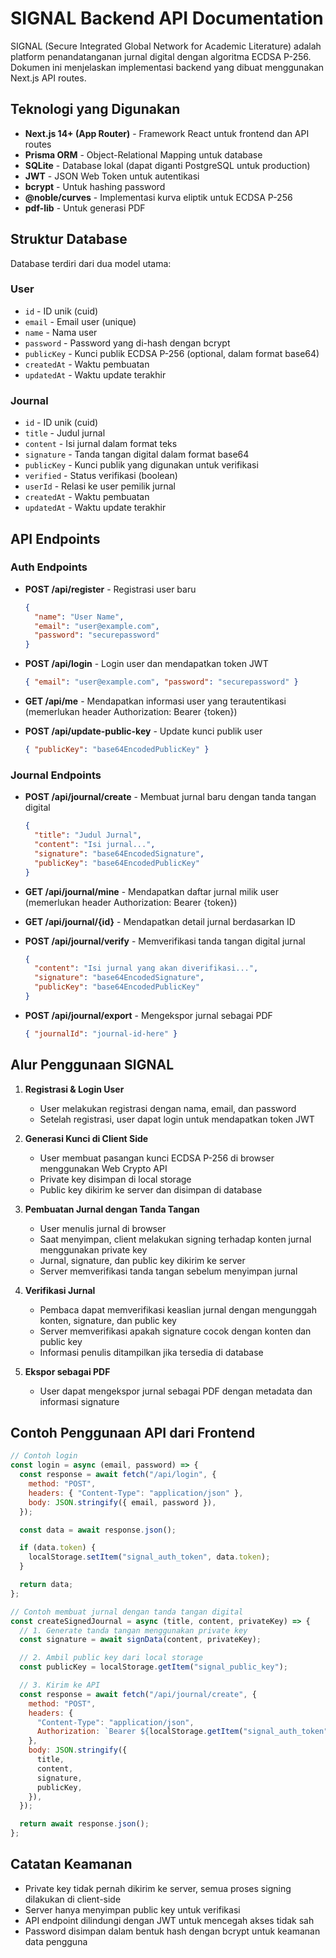 # SIGNAL Backend API Documentation

SIGNAL (Secure Integrated Global Network for Academic Literature) adalah platform penandatanganan jurnal digital dengan algoritma ECDSA P-256. Dokumen ini menjelaskan implementasi backend yang dibuat menggunakan Next.js API routes.

## Teknologi yang Digunakan

- **Next.js 14+ (App Router)** - Framework React untuk frontend dan API routes
- **Prisma ORM** - Object-Relational Mapping untuk database
- **SQLite** - Database lokal (dapat diganti PostgreSQL untuk production)
- **JWT** - JSON Web Token untuk autentikasi
- **bcrypt** - Untuk hashing password
- **@noble/curves** - Implementasi kurva eliptik untuk ECDSA P-256
- **pdf-lib** - Untuk generasi PDF

## Struktur Database

Database terdiri dari dua model utama:

### User

- `id` - ID unik (cuid)
- `email` - Email user (unique)
- `name` - Nama user
- `password` - Password yang di-hash dengan bcrypt
- `publicKey` - Kunci publik ECDSA P-256 (optional, dalam format base64)
- `createdAt` - Waktu pembuatan
- `updatedAt` - Waktu update terakhir

### Journal

- `id` - ID unik (cuid)
- `title` - Judul jurnal
- `content` - Isi jurnal dalam format teks
- `signature` - Tanda tangan digital dalam format base64
- `publicKey` - Kunci publik yang digunakan untuk verifikasi
- `verified` - Status verifikasi (boolean)
- `userId` - Relasi ke user pemilik jurnal
- `createdAt` - Waktu pembuatan
- `updatedAt` - Waktu update terakhir

## API Endpoints

### Auth Endpoints

- **POST /api/register** - Registrasi user baru

  ```json
  {
    "name": "User Name",
    "email": "user@example.com",
    "password": "securepassword"
  }
  ```

- **POST /api/login** - Login user dan mendapatkan token JWT

  ```json
  { "email": "user@example.com", "password": "securepassword" }
  ```

- **GET /api/me** - Mendapatkan informasi user yang terautentikasi
  (memerlukan header Authorization: Bearer {token})

- **POST /api/update-public-key** - Update kunci publik user
  ```json
  { "publicKey": "base64EncodedPublicKey" }
  ```

### Journal Endpoints

- **POST /api/journal/create** - Membuat jurnal baru dengan tanda tangan digital

  ```json
  {
    "title": "Judul Jurnal",
    "content": "Isi jurnal...",
    "signature": "base64EncodedSignature",
    "publicKey": "base64EncodedPublicKey"
  }
  ```

- **GET /api/journal/mine** - Mendapatkan daftar jurnal milik user
  (memerlukan header Authorization: Bearer {token})

- **GET /api/journal/{id}** - Mendapatkan detail jurnal berdasarkan ID

- **POST /api/journal/verify** - Memverifikasi tanda tangan digital jurnal

  ```json
  {
    "content": "Isi jurnal yang akan diverifikasi...",
    "signature": "base64EncodedSignature",
    "publicKey": "base64EncodedPublicKey"
  }
  ```

- **POST /api/journal/export** - Mengekspor jurnal sebagai PDF
  ```json
  { "journalId": "journal-id-here" }
  ```

## Alur Penggunaan SIGNAL

1. **Registrasi & Login User**

   - User melakukan registrasi dengan nama, email, dan password
   - Setelah registrasi, user dapat login untuk mendapatkan token JWT

2. **Generasi Kunci di Client Side**

   - User membuat pasangan kunci ECDSA P-256 di browser menggunakan Web Crypto API
   - Private key disimpan di local storage
   - Public key dikirim ke server dan disimpan di database

3. **Pembuatan Jurnal dengan Tanda Tangan**

   - User menulis jurnal di browser
   - Saat menyimpan, client melakukan signing terhadap konten jurnal menggunakan private key
   - Jurnal, signature, dan public key dikirim ke server
   - Server memverifikasi tanda tangan sebelum menyimpan jurnal

4. **Verifikasi Jurnal**

   - Pembaca dapat memverifikasi keaslian jurnal dengan mengunggah konten, signature, dan public key
   - Server memverifikasi apakah signature cocok dengan konten dan public key
   - Informasi penulis ditampilkan jika tersedia di database

5. **Ekspor sebagai PDF**
   - User dapat mengekspor jurnal sebagai PDF dengan metadata dan informasi signature

## Contoh Penggunaan API dari Frontend

```javascript
// Contoh login
const login = async (email, password) => {
  const response = await fetch("/api/login", {
    method: "POST",
    headers: { "Content-Type": "application/json" },
    body: JSON.stringify({ email, password }),
  });

  const data = await response.json();

  if (data.token) {
    localStorage.setItem("signal_auth_token", data.token);
  }

  return data;
};

// Contoh membuat jurnal dengan tanda tangan digital
const createSignedJournal = async (title, content, privateKey) => {
  // 1. Generate tanda tangan menggunakan private key
  const signature = await signData(content, privateKey);

  // 2. Ambil public key dari local storage
  const publicKey = localStorage.getItem("signal_public_key");

  // 3. Kirim ke API
  const response = await fetch("/api/journal/create", {
    method: "POST",
    headers: {
      "Content-Type": "application/json",
      Authorization: `Bearer ${localStorage.getItem("signal_auth_token")}`,
    },
    body: JSON.stringify({
      title,
      content,
      signature,
      publicKey,
    }),
  });

  return await response.json();
};
```

## Catatan Keamanan

- Private key tidak pernah dikirim ke server, semua proses signing dilakukan di client-side
- Server hanya menyimpan public key untuk verifikasi
- API endpoint dilindungi dengan JWT untuk mencegah akses tidak sah
- Password disimpan dalam bentuk hash dengan bcrypt untuk keamanan data pengguna
